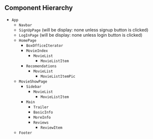 ## Component Hierarchy

* `App`
  * `Navbar`
  * `SignUpPage` (will be display: none unless signup button is clicked)
  * `LogInPage` (will be display: none unless login button is clicked)
  * `HomePage`
    * `BoxOfficeIterator`
    * `MovieIndex`
      * `MovieList`
        * `MovieListItem`
    * `Recomendations`
      * `MovieList`
        * `MovieListItemPic`
  * `MovieShowPage`
    * `Sidebar`
      * `MovieList`
        * `MovieListItem`
    * `Main`
      * `Trailer`
      * `BasicInfo`
      * `MoreInfo`
      * `Reviews`
        * `ReviewItem`
  * `Footer`
